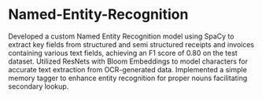 # Named-Entity-Recognition

 Developed a custom Named Entity Recognition model using SpaCy to extract key fields from structured and semi
structured receipts and invoices containing various text fields, achieving an F1 score of 0.80 on the test dataset.
 Utilized ResNets with Bloom Embeddings to model characters for accurate text extraction from OCR-generated data.
 Implemented a simple memory tagger to enhance entity recognition for proper nouns facilitating secondary lookup.
